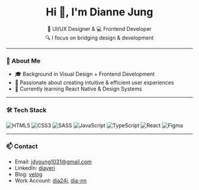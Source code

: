 <h1 align="center">Hi 👋, I'm Dianne Jung</h1>

<p align="center">
  🎨 UI/UX Designer & 💻 Frontend Developer<br>
  🔍 I focus on bridging design & development
</p>

---

### 🧩 About Me
- 🎓 Background in Visual Design + Frontend Development
- 🚀 Passionate about creating intuitive & efficient user experiences
- 🌱 Currently learning React Native & Design Systems

---

### 🛠️ Tech Stack
![HTML5](https://img.shields.io/badge/-HTML5-E34F26?logo=html5&logoColor=fff)
![CSS3](https://img.shields.io/badge/-CSS3-1572B6?logo=css3&logoColor=fff)
![SASS](https://img.shields.io/badge/-SASS-CC6699?logo=sass&logoColor=fff)
![JavaScript](https://img.shields.io/badge/-JavaScript-F7DF1E?logo=javascript&logoColor=000)
![TypeScript](https://img.shields.io/badge/-TypeScript-3178C6?logo=typescript&logoColor=fff)
![React](https://img.shields.io/badge/-React-61DAFB?logo=react&logoColor=000)
![Figma](https://img.shields.io/badge/-Figma-F24E1E?logo=figma&logoColor=fff)

---

### 📫 Contact
- Email: jdyoung1031@gmail.com
- LinkedIn: [diayeri](https://linkedin.com/in/diayeri)
- Blog: [velog](https://velog.io/@diayeri)
- Work Account: [dia24j](https://github.com/dia24j), [dia-nn](https://github.com/dia-nn)
